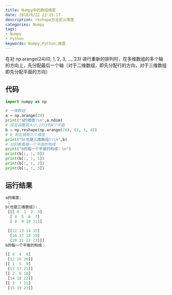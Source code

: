 ```yaml
---
title: Numpy中的数组维度
date: 2018/8/22 22:15:17
description: reshape方法定义维度
categories: Numpy
tags: 
- Numpy
- Python
keywords: Numpy,Python,维度
---
```


在对 np.arange(24)(0, 1, 2, 3, ..., 23) 进行重新的排列时，在多维数组的多个轴的方向上，先分配最后一个轴（对于二维数组，即先分配行的方向，对于三维数组即先分配平面的方向） 

## 代码

```python
import numpy as np

# 一维数组
a = np.arange(24)
print("a的维度:\n",a.ndim)
# 现在调整其大小,2行3列4个平面
b = np.reshape(np.arange(24), (2, 3, 4))
# b 现在拥有三个维度
print("b(也是三维数组):\n",b)
# 分别看看每一个平面的构成
print("b的每一个平面的构成：\n")
print(b[:, :, 0])
print(b[:, :, 1])
print(b[:, :, 2])
print(b[:, :, 3])
```

## 运行结果

```python
a的维度:
 1
b(也是三维数组):
 [[[ 0  1  2  3]
  [ 4  5  6  7]
  [ 8  9 10 11]]

 [[12 13 14 15]
  [16 17 18 19]
  [20 21 22 23]]]
b的每一个平面的构成：

[[ 0  4  8]
 [12 16 20]]
[[ 1  5  9]
 [13 17 21]]
[[ 2  6 10]
 [14 18 22]]
[[ 3  7 11]
 [15 19 23]]
```

